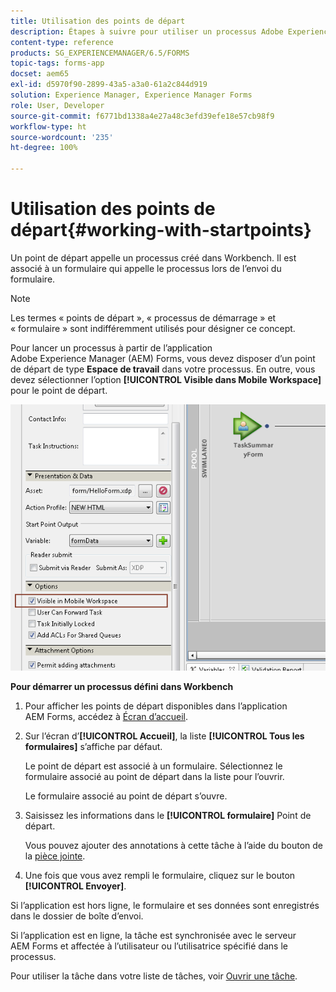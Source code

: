 ```yaml
---
title: Utilisation des points de départ
description: Étapes à suivre pour utiliser un processus Adobe Experience Manager Forms de votre appareil mobile défini dans Workbench.
content-type: reference
products: SG_EXPERIENCEMANAGER/6.5/FORMS
topic-tags: forms-app
docset: aem65
exl-id: d5970f90-2899-43a5-a3a0-61a2c844d919
solution: Experience Manager, Experience Manager Forms
role: User, Developer
source-git-commit: f6771bd1338a4e27a48c3efd39efe18e57cb98f9
workflow-type: ht
source-wordcount: '235'
ht-degree: 100%

---
```


# Utilisation des points de départ{#working-with-startpoints}

Un point de départ appelle un processus créé dans Workbench. Il est associé à un formulaire qui appelle le processus lors de l’envoi du formulaire.

>[!NOTE]
>
>Les termes « points de départ », « processus de démarrage » et « formulaire » sont indifféremment utilisés pour désigner ce concept.

Pour lancer un processus à partir de l’application Adobe Experience Manager (AEM) Forms, vous devez disposer d’un point de départ de type **Espace de travail** dans votre processus. En outre, vous devez sélectionner l’option **[!UICONTROL Visible dans Mobile Workspace]** pour le point de départ.

![mws_startpoint_select_option](assets/mws_startpoint_select_option.png)

**Pour démarrer un processus défini dans Workbench**

1. Pour afficher les points de départ disponibles dans l’application AEM Forms, accédez à [Écran d’accueil](../../forms/using/home-screen.md).
1. Sur l’écran d’**[!UICONTROL Accueil]**, la liste **[!UICONTROL Tous les formulaires]** s’affiche par défaut.

   Le point de départ est associé à un formulaire. Sélectionnez le formulaire associé au point de départ dans la liste pour l’ouvrir.

   Le formulaire associé au point de départ s’ouvre.

1. Saisissez les informations dans le **[!UICONTROL formulaire]** Point de départ.

   Vous pouvez ajouter des annotations à cette tâche à l’aide du bouton de la [pièce jointe](../../forms/using/add-attachments.md).

1. Une fois que vous avez rempli le formulaire, cliquez sur le bouton **[!UICONTROL Envoyer]**.

Si l’application est hors ligne, le formulaire et ses données sont enregistrés dans le dossier de boîte d’envoi.

Si l’application est en ligne, la tâche est synchronisée avec le serveur AEM Forms et affectée à l’utilisateur ou l’utilisatrice spécifié dans le processus.

Pour utiliser la tâche dans votre liste de tâches, voir [Ouvrir une tâche](/help/forms/using/open-task.md).
